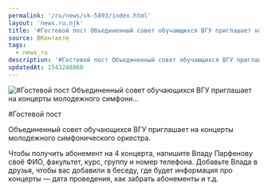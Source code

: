 ```yaml
---
permalink: '/ru/news/vk-5893/index.html'
layout: 'news.ru.njk'
title: '#Гостевой пост Объединенный совет обучающихся ВГУ приглашает на концерты молодежного симфони'
source: ВКонтакте
tags:
  - news_ru
description: '#Гостевой пост Объединенный совет обучающихся ВГУ приглашает на концерты молодежного симфони…'
updatedAt: 1543248060
---
```

![#Гостевой пост Объединенный совет обучающихся ВГУ приглашает на концерты молодежного симфони…](https://sun9-47.userapi.com/impf/c850436/v850436004/51dd2/RvXHSPdTP3I.jpg?size=1280x853&quality=96&sign=f0be69ef5d8a86293a2d5b76ae029ce1&c_uniq_tag=a5hdrGPpKhb7UxiUumrfhM8iNuqgv-oIZpNd5tZHIYM&type=album)

#Гостевой пост

Объединенный совет обучающихся ВГУ приглашает на концерты молодежного симфонического оркестра.

Чтобы получить абонемент на 4 концерта, напишите Владу Парфенову своё ФИО, факультет, курс, группу и номер телефона. Добавьте Влада в друзья, чтобы вас добавили в беседу, где будет информация про концерты — дата проведения, как забрать абонементы и т.д.
